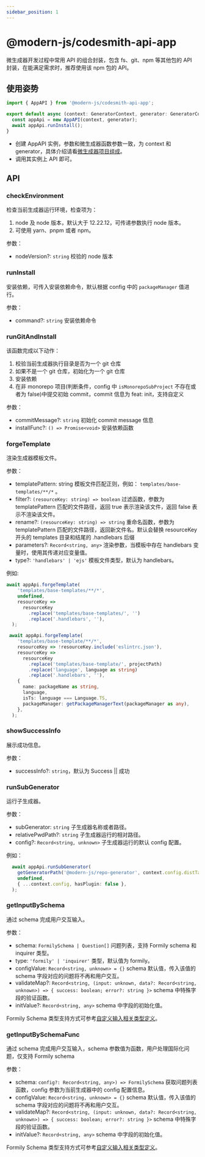 ```yaml
---
sidebar_position: 1
---
```


# @modern-js/codesmith-api-app

微生成器开发过程中常用 API 的组合封装，包含 fs、git、npm 等其他包的 API 封装，在能满足需求时，推荐使用该 npm 包的 API。

## 使用姿势

```typescript
import { AppAPI } from '@modern-js/codesmith-api-app';

export default async (context: GeneratorContext, generator: GeneratorCore) => {
  const appApi = new AppAPI(context, generator);
  await appApi.runInstall();
}
```

- 创建 AppAPI 实例，参数和微生成器函数参数一致，为 context 和 generator，具体介绍请看[微生成器项目组成](/docs/guides/topic-detail/generator/codesmith/structure)。
- 调用其实例上 API 即可。

## API

### checkEnvironment

检查当前生成器运行环境，检查项为：

1. node 及 node 版本，默认大于 12.22.12，可传递参数执行 node 版本。
2. 可使用 yarn、pnpm 或者 npm。

参数：

- nodeVersion?: `string` 校验的 node 版本

### runInstall

安装依赖，可传入安装依赖命令，默认根据 config 中的 `packageManager` 值进行。

参数：

- command?: `string` 安装依赖命令

### runGitAndInstall

该函数完成以下动作：

1. 校验当前生成器执行目录是否为一个 git 仓库
2. 如果不是一个 git 仓库，初始化为一个 git 仓库
3. 安装依赖
4. 在非 monorepo 项目(判断条件，config 中 `isMonorepoSubProject` 不存在或者为 false)中提交初始 commit，commit 信息为 feat: init，支持自定义

参数：
- commitMessage?: `string` 初始化 commit message 信息
- installFunc?: `() => Promise<void>` 安装依赖函数

### forgeTemplate

渲染生成器模板文件。

参数：

- templatePattern: string 模板文件匹配正则，例如： `templates/base-templates/**/*` 。
- filter?: `(resourceKey: string) => boolean` 过滤函数，参数为 templatePattern 匹配的文件路径，返回 true 表示渲染该文件，返回 false 表示不渲染该文件。
- rename?: `(resourceKey: string) => string` 重命名函数，参数为 templatePattern 匹配的文件路径，返回新文件名。默认会替换 resourceKey 开头的 templates 目录和结尾的 .handlebars 后缀
- parameters?: `Record<string, any>` 渲染参数，当模板中存在 handlebars 变量时，使用其传递对应变量值。
- type?: `'handlebars' | 'ejs'`  模板文件类型，默认为 handlebars。

例如:

```typescript
await appApi.forgeTemplate(
    'templates/base-templates/**/*',
    undefined,
    resourceKey =>
      resourceKey
        .replace('templates/base-templates/', '')
        .replace('.handlebars', ''),
  );

 await appApi.forgeTemplate(
    'templates/base-template/**/*',
    resourceKey => !resourceKey.include('eslintrc.json'),
    resourceKey =>
      resourceKey
        .replace('templates/base-template/', projectPath)
        .replace('language', language as string)
        .replace('.handlebars', ''),
    {
      name: packageName as string,
      language,
      isTs: language === Language.TS,
      packageManager: getPackageManagerText(packageManager as any),
    },
  );
```

### showSuccessInfo

展示成功信息。

参数：

- successInfo?: `string`，默认为 Success || 成功

### runSubGenerator

运行子生成器。

参数：

- subGenerator: `string` 子生成器名称或者路径。
- relativePwdPath?: `string` 子生成器运行的相对路径。
- config?: `Record<string, unknown>` 子生成器运行的默认 config 配置。

例如：

```typescript
  await appApi.runSubGenerator(
    getGeneratorPath('@modern-js/repo-generator', context.config.distTag),
    undefined,
    { ...context.config, hasPlugin: false },
  );
```

### getInputBySchema

通过 schema 完成用户交互输入。

参数：

- schema: `FormilySchema | Question[]` 问题列表，支持 Formily schema 和 inquirer 类型。
- type: `'formily' | 'inquirer'` 类型，默认值为 formily。
- configValue: `Record<string, unknown> = {}`  schema 默认值，传入该值的 schema 字段对应的问题将不再和用户交互。
- validateMap?: `Record<string, (input: unknown, data?: Record<string, unknown>) => { success: boolean; error?: string }>` schema 中特殊字段的验证函数。
- initValue?: `Record<string, any>` schema 中字段的初始化值。

Formily Schema 类型支持方式可参考[自定义输入相关类型定义](/docs/guides/topic-detail/generator/plugin/api/input/type)。

### getInputBySchemaFunc

通过 schema 完成用户交互输入，schema 参数值为函数，用户处理国际化问题，仅支持 Formily schema


参数：

- schema: `config?: Record<string, any>) => FormilySchema` 获取问题列表函数，config 参数为当前生成器中的 config 配置信息。
- configValue: `Record<string, unknown> = {}`  schema 默认值，传入该值的 schema 字段对应的问题将不再和用户交互。
- validateMap?: `Record<string, (input: unknown, data?: Record<string, unknown>) => { success: boolean; error?: string }>` schema 中特殊字段的验证函数。
- initValue?: `Record<string, any>` schema 中字段的初始化值。

Formily Schema 类型支持方式可参考[自定义输入相关类型定义](/docs/guides/topic-detail/generator/plugin/api/input/type)。
